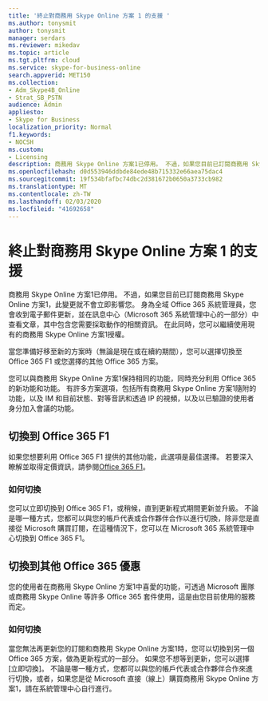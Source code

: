 ```yaml
---
title: '終止對商務用 Skype Online 方案 1 的支援 '
ms.author: tonysmit
author: tonysmit
manager: serdars
ms.reviewer: mikedav
ms.topic: article
ms.tgt.pltfrm: cloud
ms.service: skype-for-business-online
search.appverid: MET150
ms.collection:
- Adm_Skype4B_Online
- Strat_SB_PSTN
audience: Admin
appliesto:
- Skype for Business
localization_priority: Normal
f1.keywords:
- NOCSH
ms.custom:
- Licensing
description: 商務用 Skype Online 方案1已停用。 不過，如果您目前已訂閱商務用 Skype Online 方案1，此變更就不會立即影響您。 當您準備好移至新的方案時（無論是現在或在續約期間），您都有三個選項。
ms.openlocfilehash: d0d553946ddbde84ede48b715332e66aea75dac4
ms.sourcegitcommit: 19f534bfafbc74dbc2d381672b0650a3733cb982
ms.translationtype: MT
ms.contentlocale: zh-TW
ms.lasthandoff: 02/03/2020
ms.locfileid: "41692658"
---
```

# <a name="skype-for-business-online-plan-1-retirement"></a>終止對商務用 Skype Online 方案 1 的支援 

商務用 Skype Online 方案1已停用。 不過，如果您目前已訂閱商務用 Skype Online 方案1，此變更就不會立即影響您。 身為全域 Office 365 系統管理員，您會收到電子郵件更新，並在訊息中心（Microsoft 365 系統管理中心的一部分）中查看文章，其中包含您需要採取動作的相關資訊。 在此同時，您可以繼續使用現有的商務用 Skype Online 方案1授權。

當您準備好移至新的方案時（無論是現在或在續約期間），您可以選擇切換至 Office 365 F1 或您選擇的其他 Office 365 方案。

您可以與商務用 Skype Online 方案1保持相同的功能，同時充分利用 Office 365 的新功能和功能。 有許多方案選項，包括所有商務用 Skype Online 方案1隨附的功能，以及 IM 和目前狀態、對等音訊和透過 IP 的視頻，以及以已驗證的使用者身分加入會議的功能。


## <a name="switching-to-office-365-f1"></a>切換到 Office 365 F1

如果您想要利用 Office 365 F1 提供的其他功能，此選項是最佳選擇。 若要深入瞭解並取得定價資訊，請參閱[Office 365 F1](https://products.office.com/en-us/business/office-365-f1)。


### <a name="how-to-switch"></a>如何切換 

您可以立即切換到 Office 365 F1，或稍候，直到更新程式期間更新並升級。 不論是哪一種方式，您都可以與您的帳戶代表或合作夥伴合作以進行切換，除非您是直接從 Microsoft 購買訂閱，在這種情況下，您可以在 Microsoft 365 系統管理中心切換到 Office 365 F1。


## <a name="switching-to-another-office-365-offer"></a>切換到其他 Office 365 優惠

您的使用者在商務用 Skype Online 方案1中喜愛的功能，可透過 Microsoft 團隊或商務用 Skype Online 等許多 Office 365 套件使用，這是由您目前使用的服務而定。 

### <a name="how-to-switch"></a>如何切換 

當您無法再更新您的訂閱和商務用 Skype Online 方案1時，您可以切換到另一個 Office 365 方案，做為更新程式的一部分。 如果您不想等到更新，您可以選擇 [立即切換]。 不論是哪一種方式，您都可以與您的帳戶代表或合作夥伴合作來進行切換，或者，如果您是從 Microsoft 直接（線上）購買商務用 Skype Online 方案1，請在系統管理中心自行進行。
